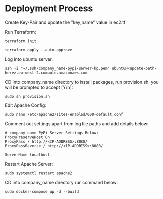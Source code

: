 # Deployment Process

Create Key-Pair and update the "key_name" value in ec2.tf

Run Terraform:
```shell
terraform init

terraform apply --auto-approve
```

Log into ubuntu server.
```shell
ssh -i "~/.ssh/company_name-pypi-server-kp.pem" ubuntu@<update-path-here>.eu-west-2.compute.amazonaws.com
```

CD into company_name directory to install packages, run provision.sh, you will be prompted to accept [Y/n]:
```shell
sudo sh provision.sh
```

Edit Apache Config:
```shell
sudo nano /etc/apache2/sites-enabled/000-default.conf
```

Comment out settings apart from log file paths and add details below:
```shell
# company_name PyPi Server Settings Below:
ProxyPreserveHost On
ProxyPass / http://<IP-ADDRESS>:8080/
ProxyPassReverse / http://<IP-ADDRESS>:8080/

ServerName localhost
```

Restart Apache Server:
```shell
sudo systemctl restart apache2
```

CD into company_name directory run command below:
```shell
sudo docker-compose up -d --build
```
